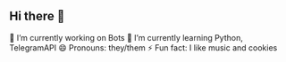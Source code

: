 ## Hi there 👋

🔭 I’m currently working on Bots
🌱 I’m currently learning Python, TelegramAPI
😄 Pronouns: they/them
⚡ Fun fact: I like music and cookies
